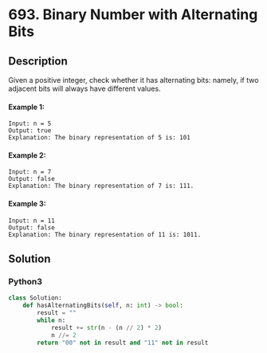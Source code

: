 # 693. Binary Number with Alternating Bits


## Description
Given a positive integer, check whether it has alternating bits: namely, if two adjacent bits will always have different values.

#### Example 1:
```
Input: n = 5
Output: true
Explanation: The binary representation of 5 is: 101
```

#### Example 2:
```
Input: n = 7
Output: false
Explanation: The binary representation of 7 is: 111.
```

#### Example 3:
```
Input: n = 11
Output: false
Explanation: The binary representation of 11 is: 1011.
```


## Solution

### Python3
```python
class Solution:
    def hasAlternatingBits(self, n: int) -> bool:
        result = ""
        while n:
            result += str(n - (n // 2) * 2)
            n //= 2
        return "00" not in result and "11" not in result
```

